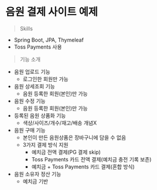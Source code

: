 # 음원 결제 사이트 예제
>Skills
- Spring Boot, JPA, Thymeleaf
- Toss Payments 사용
>기능 소개
- 음원 업로드 기능
  - 로그인한 회원만 가능
- 음원 상세조회 기능
  - 음원 등록한 회원(본인)만 가능
- 음원 수정 기능
  - 음원 등록한 회원(본인)만 가능
- 등록된 음원 상품화 기능
  - 색상/사이즈/개수/재고/배송 개념X
- 음원 구매 기능
  - 본인이 만든 음원상품은 장바구니에 담을 수 없음
  - 3가지 결제 방식 지원
    - 예치금 전액 결제(PG 결제 skip)
    - Toss Payments 카드 전액 결제(예치금 충전 기록 보존)
    - 예치금 + Toss Payments 카드 결제(혼합 방식)
- 음원 소유자 정산 기능
  - 예치금 기반